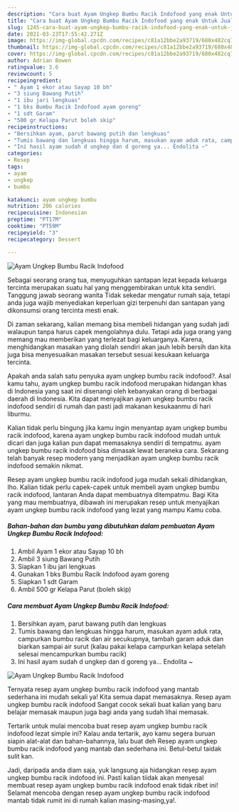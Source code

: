 ```yaml
---
description: "Cara buat Ayam Ungkep Bumbu Racik Indofood yang enak Untuk Jualan"
title: "Cara buat Ayam Ungkep Bumbu Racik Indofood yang enak Untuk Jualan"
slug: 1245-cara-buat-ayam-ungkep-bumbu-racik-indofood-yang-enak-untuk-jualan
date: 2021-03-23T17:55:42.271Z
image: https://img-global.cpcdn.com/recipes/c81a12bbe2a93719/680x482cq70/ayam-ungkep-bumbu-racik-indofood-foto-resep-utama.jpg
thumbnail: https://img-global.cpcdn.com/recipes/c81a12bbe2a93719/680x482cq70/ayam-ungkep-bumbu-racik-indofood-foto-resep-utama.jpg
cover: https://img-global.cpcdn.com/recipes/c81a12bbe2a93719/680x482cq70/ayam-ungkep-bumbu-racik-indofood-foto-resep-utama.jpg
author: Adrian Bowen
ratingvalue: 3.6
reviewcount: 5
recipeingredient:
- " Ayam 1 ekor atau Sayap 10 bh"
- "3 siung Bawang Putih"
- "1 ibu jari lengkuas"
- "1 bks Bumbu Racik Indofood ayam goreng"
- "1 sdt Garam"
- "500 gr Kelapa Parut boleh skip"
recipeinstructions:
- "Bersihkan ayam, parut bawang putih dan lengkuas"
- "Tumis bawang dan lengkuas hingga harum, masukan ayam aduk rata, campurkan bumbu racik dan air secukupnya, tambah garam aduk dan biarkan sampai air surut (kalau pakai kelapa campurkan kelapa setelah selesai mencampurkan bumbu racik)"
- "Ini hasil ayam sudah d ungkep dan d goreng ya... Endolita ~"
categories:
- Resep
tags:
- ayam
- ungkep
- bumbu

katakunci: ayam ungkep bumbu 
nutrition: 206 calories
recipecuisine: Indonesian
preptime: "PT17M"
cooktime: "PT59M"
recipeyield: "3"
recipecategory: Dessert

---
```



![Ayam Ungkep Bumbu Racik Indofood](https://img-global.cpcdn.com/recipes/c81a12bbe2a93719/680x482cq70/ayam-ungkep-bumbu-racik-indofood-foto-resep-utama.jpg)

Sebagai seorang orang tua, menyuguhkan santapan lezat kepada keluarga tercinta merupakan suatu hal yang menggembirakan untuk kita sendiri. Tanggung jawab seorang  wanita Tidak sekedar mengatur rumah saja, tetapi anda juga wajib menyediakan keperluan gizi terpenuhi dan santapan yang dikonsumsi orang tercinta mesti enak.

Di zaman  sekarang, kalian memang bisa membeli hidangan yang sudah jadi walaupun tanpa harus capek mengolahnya dulu. Tetapi ada juga orang yang memang mau memberikan yang terlezat bagi keluarganya. Karena, menghidangkan masakan yang diolah sendiri akan jauh lebih bersih dan kita juga bisa menyesuaikan masakan tersebut sesuai kesukaan keluarga tercinta. 



Apakah anda salah satu penyuka ayam ungkep bumbu racik indofood?. Asal kamu tahu, ayam ungkep bumbu racik indofood merupakan hidangan khas di Indonesia yang saat ini disenangi oleh kebanyakan orang di berbagai daerah di Indonesia. Kita dapat menyajikan ayam ungkep bumbu racik indofood sendiri di rumah dan pasti jadi makanan kesukaanmu di hari liburmu.

Kalian tidak perlu bingung jika kamu ingin menyantap ayam ungkep bumbu racik indofood, karena ayam ungkep bumbu racik indofood mudah untuk dicari dan juga kalian pun dapat memasaknya sendiri di tempatmu. ayam ungkep bumbu racik indofood bisa dimasak lewat beraneka cara. Sekarang telah banyak resep modern yang menjadikan ayam ungkep bumbu racik indofood semakin nikmat.

Resep ayam ungkep bumbu racik indofood juga mudah sekali dihidangkan, lho. Kalian tidak perlu capek-capek untuk membeli ayam ungkep bumbu racik indofood, lantaran Anda dapat membuatnya ditempatmu. Bagi Kita yang mau membuatnya, dibawah ini merupakan resep untuk menyajikan ayam ungkep bumbu racik indofood yang lezat yang mampu Kamu coba.

<!--inarticleads1-->

##### Bahan-bahan dan bumbu yang dibutuhkan dalam pembuatan Ayam Ungkep Bumbu Racik Indofood:

1. Ambil  Ayam 1 ekor atau Sayap 10 bh
1. Ambil 3 siung Bawang Putih
1. Siapkan 1 ibu jari lengkuas
1. Gunakan 1 bks Bumbu Racik Indofood ayam goreng
1. Siapkan 1 sdt Garam
1. Ambil 500 gr Kelapa Parut (boleh skip)




<!--inarticleads2-->

##### Cara membuat Ayam Ungkep Bumbu Racik Indofood:

1. Bersihkan ayam, parut bawang putih dan lengkuas
1. Tumis bawang dan lengkuas hingga harum, masukan ayam aduk rata, campurkan bumbu racik dan air secukupnya, tambah garam aduk dan biarkan sampai air surut (kalau pakai kelapa campurkan kelapa setelah selesai mencampurkan bumbu racik)
1. Ini hasil ayam sudah d ungkep dan d goreng ya... Endolita ~
<img src="https://img-global.cpcdn.com/steps/ce7c1ade3ceac3eb/160x128cq70/ayam-ungkep-bumbu-racik-indofood-langkah-memasak-3-foto.jpg" alt="Ayam Ungkep Bumbu Racik Indofood">



Ternyata resep ayam ungkep bumbu racik indofood yang mantab sederhana ini mudah sekali ya! Kita semua dapat memasaknya. Resep ayam ungkep bumbu racik indofood Sangat cocok sekali buat kalian yang baru belajar memasak maupun juga bagi anda yang sudah lihai memasak.

Tertarik untuk mulai mencoba buat resep ayam ungkep bumbu racik indofood lezat simple ini? Kalau anda tertarik, ayo kamu segera buruan siapin alat-alat dan bahan-bahannya, lalu buat deh Resep ayam ungkep bumbu racik indofood yang mantab dan sederhana ini. Betul-betul taidak sulit kan. 

Jadi, daripada anda diam saja, yuk langsung aja hidangkan resep ayam ungkep bumbu racik indofood ini. Pasti kalian tiidak akan menyesal membuat resep ayam ungkep bumbu racik indofood enak tidak ribet ini! Selamat mencoba dengan resep ayam ungkep bumbu racik indofood mantab tidak rumit ini di rumah kalian masing-masing,ya!.

